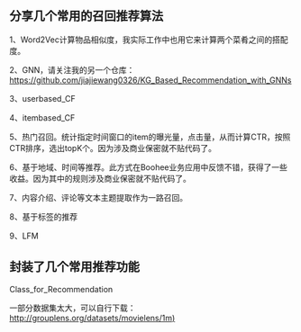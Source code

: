## 分享几个常用的召回推荐算法

1、Word2Vec计算物品相似度，我实际工作中也用它来计算两个菜肴之间的搭配度。

2、GNN，请关注我的另一个仓库：https://github.com/jiajiewang0326/KG_Based_Recommendation_with_GNNs

3、userbased_CF

4、itembased_CF

5、热门召回。统计指定时间窗口的item的曝光量，点击量，从而计算CTR，按照CTR排序，选出topK个。因为涉及商业保密就不贴代码了。

6、基于地域、时间等推荐。此方式在Boohee业务应用中反馈不错，获得了一些收益。因为其中的规则涉及商业保密就不贴代码了。

7、内容介绍、评论等文本主题提取作为一路召回。

8、基于标签的推荐

9、LFM



## 封装了几个常用推荐功能

Class_for_Recommendation





一部分数据集太大，可以自行下载：[http://grouplens.org/datasets/movielens/1m)](http://grouplens.org/datasets/movielens/1m)

